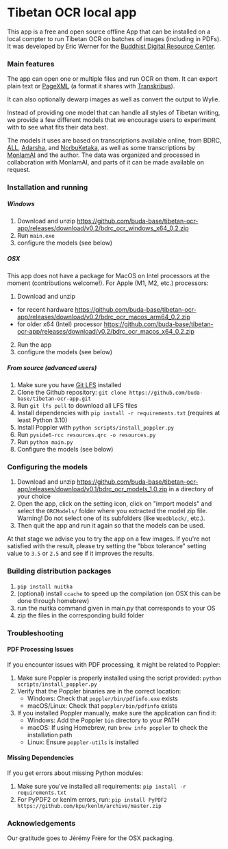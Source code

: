# Tibetan OCR local app

This app is a free and open source offline App that can be installed on a local compter to run Tibetan OCR on batches of images (including in PDFs). It was developed by Eric Werner for the [Buddhist Digital Resource Center](https://www.bdrc.io).

### Main features

The app can open one or multiple files and run OCR on them. It can export plain text or [PageXML](https://github.com/PRImA-Research-Lab/PAGE-XML) (a format it shares with [Transkribus](https://www.transkribus.org/)).

It can also optionally dewarp images as well as convert the output to Wylie.

Instead of providing one model that can handle all styles of Tibetan writing, we provide a few different models that we encourage users to experiment with to see what fits their data best.

The models it uses are based on transcriptions available online, from BDRC, [ALL](https://asianlegacylibrary.org/), [Adarsha](https://adarshah.org/), and [NorbuKetaka](http://purl.bdrc.io/resource/PR1ER1), as well as some transcriptions by [MonlamAI](https://monlam.ai/) and the author. The data was organized and processed in collaboration with MonlamAI, and parts of it can be made available on request.

### Installation and running

##### Windows

1. Download and unzip https://github.com/buda-base/tibetan-ocr-app/releases/download/v0.2/bdrc_ocr_windows_x64_0.2.zip
2. Run `main.exe`
3. configure the models (see below)

##### OSX

This app does not have a package for MacOS on Intel processors at the moment (contributions welcome!). For Apple (M1, M2, etc.) processors:

1. Download and unzip

- for recent hardware https://github.com/buda-base/tibetan-ocr-app/releases/download/v0.2/bdrc_ocr_macos_arm64_0.2.zip
- for older x64 (Intel) processor https://github.com/buda-base/tibetan-ocr-app/releases/download/v0.2/bdrc_ocr_macos_x64_0.2.zip

2. Run the app
3. configure the models (see below)

##### From source (advanced users)

1. Make sure you have [Git LFS](https://git-lfs.com) installed
2. Clone the Github repository: `git clone https://github.com/buda-base/tibetan-ocr-app.git`
3. Run `git lfs pull` to download all LFS files
4. Install dependencies with `pip install -r requirements.txt` (requires at least Python 3.10)
5. Install Poppler with `python scripts/install_poppler.py`
6. Run `pyside6-rcc resources.qrc -o resources.py`
7. Run `python main.py`
8. Configure the models (see below)

### Configuring the models

1. Download and unzip https://github.com/buda-base/tibetan-ocr-app/releases/download/v0.1/bdrc_ocr_models_1.0.zip in a directory of your choice
2. Open the app, click on the setting icon, click on "import models" and select the `ORCModels/` folder where you extracted the model zip file. Warning! Do not select one of its subfolders (like `Woodblock/`, etc.).
3. Then quit the app and run it again so that the models can be used.

At that stage we advise you to try the app on a few images. If you're not satisfied with the result, please try setting the "bbox tolerance" setting value to `3.5` or `2.5` and see if it improves the results.

### Building distribution packages

1. `pip install nuitka`
2. (optional) install `ccache` to speed up the compilation (on OSX this can be done through homebrew)
3. run the nuitka command given in main.py that corresponds to your OS
4. zip the files in the corresponding build folder

### Troubleshooting

#### PDF Processing Issues

If you encounter issues with PDF processing, it might be related to Poppler:

1. Make sure Poppler is properly installed using the script provided: `python scripts/install_poppler.py`
2. Verify that the Poppler binaries are in the correct location:
   - Windows: Check that `poppler/bin/pdfinfo.exe` exists
   - macOS/Linux: Check that `poppler/bin/pdfinfo` exists
3. If you installed Poppler manually, make sure the application can find it:
   - Windows: Add the Poppler `bin` directory to your PATH
   - macOS: If using Homebrew, run `brew info poppler` to check the installation path
   - Linux: Ensure `poppler-utils` is installed

#### Missing Dependencies

If you get errors about missing Python modules:

1. Make sure you've installed all requirements: `pip install -r requirements.txt`
2. For PyPDF2 or kenlm errors, run: `pip install PyPDF2 https://github.com/kpu/kenlm/archive/master.zip`

### Acknowledgements

Our gratitude goes to Jérémy Frère for the OSX packaging.
